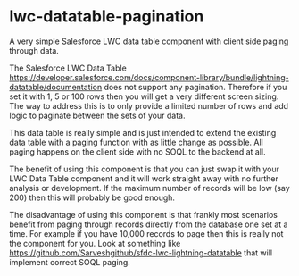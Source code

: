 # lwc-datatable-pagination
A very simple Salesforce LWC data table component with client side paging through data.

The Salesforce LWC Data Table https://developer.salesforce.com/docs/component-library/bundle/lightning-datatable/documentation does not support any pagination. Therefore if you set it with 1, 5 or 100 rows then you will get a very different screen sizing. The way to address this is to only provide a limited number of rows and add logic to paginate between the sets of your data.

This data table is really simple and is just intended to extend the existing data table with a paging function with as little change as possible. All paging happens on the client side with no SOQL to the backend at all.

The benefit of using this component is that you can just swap it with your LWC Data Table component and it will work straight away with no further analysis or development. If the maximum number of records will be low (say 200) then this will probably be good enough.

The disadvantage of using this component is that frankly most scenarios benefit from paging through records directly from the database one set at a time. For example if you have 10,000 records to page then this is really not the component for you. Look at something like https://github.com/Sarveshgithub/sfdc-lwc-lightning-datatable that will implement correct SOQL paging.

